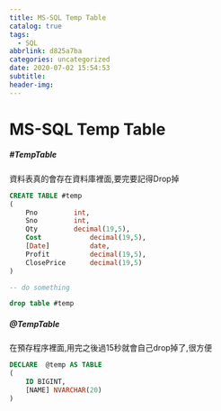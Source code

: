 ```yaml
---
title: MS-SQL Temp Table
catalog: true
tags:
  - SQL
abbrlink: d825a7ba
categories: uncategorized
date: 2020-07-02 15:54:53
subtitle:
header-img:
---
```

# MS-SQL  Temp Table
##### #TempTable
資料表真的會存在資料庫裡面,要完要記得Drop掉
```SQL
CREATE TABLE #temp
(
	Pno			int,
	Sno			int,
	Qty			decimal(19,5),
	Cost			decimal(19,5),
	[Date]			date,
	Profit			decimal(19,5),
	ClosePrice		decimal(19,5)
)

-- do something

drop table #temp
```
##### @TempTable
在預存程序裡面,用完之後過15秒就會自己drop掉了,很方便
```SQL
DECLARE  @temp AS TABLE
(
    ID BIGINT,
    [NAME] NVARCHAR(20)
)
```